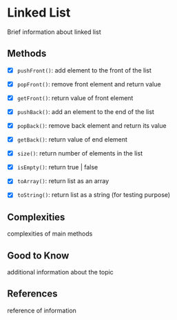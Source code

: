 # Linked List


Brief information about linked list 



## Methods

- [x] `pushFront()`: add element to the front of the list
- [x] `popFront()`: remove front element and return value
- [x] `getFront()`: return value of front element
- [x] `pushBack()`: add an element to the end of the list
- [x] `popBack()`: remove back element and return its value
- [x] `getBack()`: return value of end element
- [x] `size()`: return number of elements in the list
- [x] `isEmpty()`: return true | false
- [x] `toArray()`: return list as an array
- [x] `toString()`: return list as a string (for testing purpose)

 
## Complexities

complexities of main methods


## Good to Know

additional information about the topic

## References

reference of information